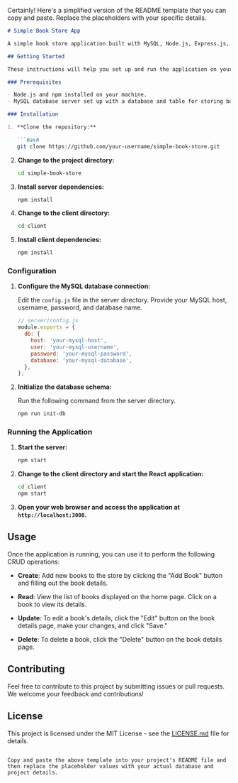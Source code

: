 Certainly! Here's a simplified version of the README template that you can copy and paste. Replace the placeholders with your specific details.

```markdown
# Simple Book Store App

A simple book store application built with MySQL, Node.js, Express.js, and React. This application allows you to manage a collection of books by performing CRUD operations: adding, viewing, updating, and deleting books.

## Getting Started

These instructions will help you set up and run the application on your local machine.

### Prerequisites

- Node.js and npm installed on your machine.
- MySQL database server set up with a database and table for storing book data.

### Installation

1. **Clone the repository:**

   ```bash
   git clone https://github.com/your-username/simple-book-store.git
   ```

2. **Change to the project directory:**

   ```bash
   cd simple-book-store
   ```

3. **Install server dependencies:**

   ```bash
   npm install
   ```

4. **Change to the client directory:**

   ```bash
   cd client
   ```

5. **Install client dependencies:**

   ```bash
   npm install
   ```

### Configuration

1. **Configure the MySQL database connection:**

   Edit the `config.js` file in the server directory. Provide your MySQL host, username, password, and database name.

   ```javascript
   // server/config.js
   module.exports = {
     db: {
       host: 'your-mysql-host',
       user: 'your-mysql-username',
       password: 'your-mysql-password',
       database: 'your-mysql-database',
     },
   };
   ```

2. **Initialize the database schema:**

   Run the following command from the server directory.

   ```bash
   npm run init-db
   ```

### Running the Application

1. **Start the server:**

   ```bash
   npm start
   ```

2. **Change to the client directory and start the React application:**

   ```bash
   cd client
   npm start
   ```

3. **Open your web browser and access the application at `http://localhost:3000`.**

## Usage

Once the application is running, you can use it to perform the following CRUD operations:

- **Create**: Add new books to the store by clicking the "Add Book" button and filling out the book details.

- **Read**: View the list of books displayed on the home page. Click on a book to view its details.

- **Update**: To edit a book's details, click the "Edit" button on the book details page, make your changes, and click "Save."

- **Delete**: To delete a book, click the "Delete" button on the book details page.

## Contributing

Feel free to contribute to this project by submitting issues or pull requests. We welcome your feedback and contributions!

## License

This project is licensed under the MIT License - see the [LICENSE.md](LICENSE.md) file for details.
```

Copy and paste the above template into your project's README file and then replace the placeholder values with your actual database and project details.